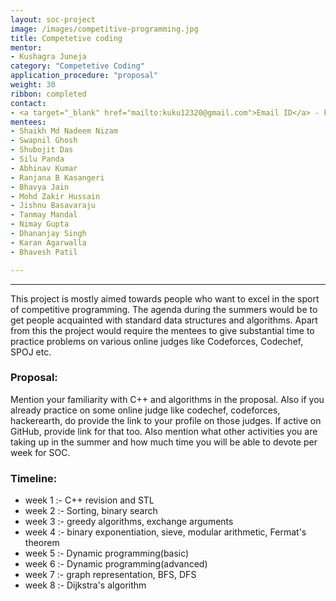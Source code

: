 ```yaml
---
layout: soc-project
image: /images/competitive-programming.jpg
title: Competetive coding 
mentor:
- Kushagra Juneja
category: "Competetive Coding"
application_procedure: "proposal"
weight: 30
ribbon: completed
contact:
- <a target="_blank" href="mailto:kuku12320@gmail.com">Email ID</a> - kuku12320@gmail.com
mentees:
- Shaikh Md Nadeem Nizam
- Swapnil Ghosh
- Shubojit Das
- Silu Panda
- Abhinav Kumar
- Ranjana B Kasangeri
- Bhavya Jain
- Mohd Zakir Hussain
- Jishnu Basavaraju
- Tanmay Mandal
- Nimay Gupta
- Dhananjay Singh
- Karan Agarwalla
- Bhavesh Patil

---
```


---
This project is mostly aimed towards people who want to excel in the sport of competitive programming. The agenda during the summers would be to get people acquainted with standard data structures and algorithms. Apart from this the project would require the mentees to give substantial time to practice problems on various online judges like Codeforces, Codechef, SPOJ etc.

<!--break-->

### Proposal:

 Mention your familiarity with C++ and algorithms in the proposal. Also if you already practice on some online judge like codechef, codeforces, hackerearth, do provide the link to your profile on those judges. If active on GitHub, provide link for that too. Also mention what other activities you are taking up in the summer and how much time you will be able to devote per week for SOC.

<!--break-->

### Timeline: 

* week 1 :- C++ revision and STL
* week 2 :- Sorting, binary search
* week 3 :- greedy algorithms, exchange arguments
* week 4 :- binary exponentiation, sieve, modular arithmetic, Fermat's theorem
* week 5 :- Dynamic programming(basic)
* week 6 :- Dynamic programming(advanced)
* week 7 :- graph representation, BFS, DFS
* week 8 :- Dijkstra's algorithm 




<!--break-->
